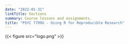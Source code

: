 ```yaml
---
date: "2022-01-31"
linkTitle: Sections
summary: Course lessons and assignments.
title: "PSYC 7709G - Using R for Reproducible Research"
---
```


{{< figure src="logo.png" >}}

